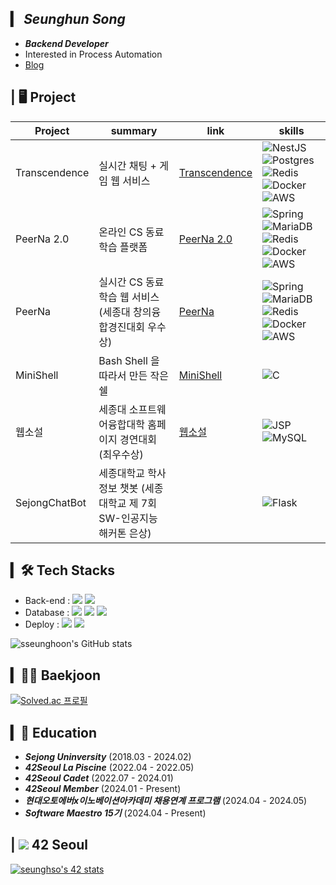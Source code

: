 ## ▎ ***Seunghun Song***
- ***Backend Developer***
- Interested in Process Automation
- [Blog](https://velog.io/@sseunghoon/posts)

## | 🖥️ Project
|Project | summary| link|skills|
|---|---|---|---|
|Transcendence|실시간 채팅 + 게임 웹 서비스|[Transcendence](https://github.com/Transcendence-Animal-Crossing/backend)|![NestJS](https://img.shields.io/badge/nestjs-E0234E?style=for-the-badge&logo=nestjs&logoColor=#E0234E) ![Postgres](https://img.shields.io/badge/postgresql-4169E1?style=for-the-badge&logo=postgresql&logoColor=white) ![Redis](https://img.shields.io/badge/redis-DC382D?style=for-the-badge&logo=redis&logoColor=white) ![Docker](https://img.shields.io/badge/docker-2496ED?style=for-the-badge&logo=docker&logoColor=white) ![AWS](https://img.shields.io/badge/AmazonAWS-232F3E?style=for-the-badge&logo=AmazonAWS&logoColor=white)
|PeerNa 2.0|온라인 CS 동료학습 플랫폼|[PeerNa 2.0](https://github.com/Peer-Na/Server)|![Spring](https://img.shields.io/badge/Spring-6DB33F?style=for-the-badge&logo=Spring&logoColor=white) ![MariaDB](https://img.shields.io/badge/mariadb-003545?style=for-the-badge&logo=mariadb&logoColor=white) ![Redis](https://img.shields.io/badge/redis-DC382D?style=for-the-badge&logo=DC382D&logoColor=white)![Docker](https://img.shields.io/badge/docker-2496ED?style=for-the-badge&logo=docker&logoColor=white) ![AWS](https://img.shields.io/badge/AmazonAWS-232F3E?style=for-the-badge&logo=AmazonAWS&logoColor=white)
|PeerNa|실시간 CS 동료학습 웹 서비스 (세종대 창의융합경진대회 우수상)|[PeerNa](https://github.com/PeerNA/Backend)|![Spring](https://img.shields.io/badge/Spring-6DB33F?style=for-the-badge&logo=Spring&logoColor=white) ![MariaDB](https://img.shields.io/badge/mariadb-003545?style=for-the-badge&logo=mariadb&logoColor=white) ![Redis](https://img.shields.io/badge/redis-DC382D?style=for-the-badge&logo=DC382D&logoColor=white)![Docker](https://img.shields.io/badge/docker-2496ED?style=for-the-badge&logo=docker&logoColor=white) ![AWS](https://img.shields.io/badge/AmazonAWS-232F3E?style=for-the-badge&logo=AmazonAWS&logoColor=white)
|MiniShell|Bash Shell 을 따라서 만든 작은 쉘|[MiniShell](https://github.com/Morning-Shell/Morning-Shell)|![C](https://img.shields.io/badge/c-A8B9CC?style=for-the-badge&logo=c&logoColor=white)
|웹소설|세종대 소프트웨어융합대학 홈페이지 경연대회 (최우수상)|[웹소설](https://github.com/ZIO-KIM/Project-SNS)|![JSP](https://img.shields.io/badge/JSP-6DB33F?style=for-the-badge&logo=JSP&logoColor=white) ![MySQL](https://img.shields.io/badge/mysql-4479A1?style=for-the-badge&logo=mysql&logoColor=white) 
|SejongChatBot|세종대학교 학사정보 챗봇 (세종대학교 제 7회 SW-인공지능 해커톤 은상)||![Flask](https://img.shields.io/badge/flask-000000?style=for-the-badge&logo=flask&logoColor=white) 


## ▎🛠 Tech Stacks
- Back-end : <span><img src="https://img.shields.io/badge/Spring-339933?style=flat&logo=Spring&logoColor=white"/></span>
<span><img src="https://img.shields.io/badge/NestJS-E0234E?style=flat&logo=NestJS&logoColor=white"/></span>
- Database : <span><img src="https://img.shields.io/badge/MySQL-4479A1?style=flat&logo=MySQL&logoColor=white"/></span>
<span><img src="https://img.shields.io/badge/Redis-DC382D?style=flat&logo=Redis&logoColor=white"/></span>
<span><img src="https://img.shields.io/badge/PostgreSQL-4169E1?style=flat&logo=PostgreSQL&logoColor=white"/></span><br/>
- Deploy : <span><img src="https://img.shields.io/badge/Amazon AWS-232F3E?style=flat&logo=Amazon AWS&logoColor=white"/></span>
<span><img src="https://img.shields.io/badge/Docker-2496ED?style=flat&logo=Docker&logoColor=white"/></span>

![sseunghoon's GitHub stats](https://github-readme-stats-sand-six-91.vercel.app/api?username=sseunghoon&show_icons=true&count_private=true&line_height=24&theme=material-palenight&hide=stars)

## ▎🧑‍💻 Baekjoon
[![Solved.ac 프로필](http://mazassumnida.wtf/api/v2/generate_badge?boj=sseunghun99)](https://solved.ac/sseunghun99)

## ▎📖 Education

- ***Sejong Uninversity*** (2018.03 - 2024.02)
- ***42Seoul La Piscine***  (2022.04 - 2022.05)
- ***42Seoul Cadet***  (2022.07 - 2024.01)
- ***42Seoul Member***  (2024.01 - Present)
- ***현대오토에버x이노베이션아카데미 채용연계 프로그램*** (2024.04 - 2024.05)
- ***Software Maestro 15기*** (2024.04 - Present)


## | <span><img src="https://img.shields.io/badge/-000000?style=flat&logo=42&logoColor=white"/></span> 42 Seoul
<a href="https://github.com/oakoudad/badge42"><img src="https://badge.mediaplus.ma/kettlebells/seunghso?1337Badge=off&UM6P=off" alt="seunghso's 42 stats" /></a>
